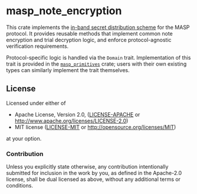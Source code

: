 # masp_note_encryption

This crate implements the [in-band secret distribution scheme] for the MASP protocol. It provides reusable methods that implement common note encryption
and trial decryption logic, and enforce protocol-agnostic verification requirements.

Protocol-specific logic is handled via the `Domain` trait. Implementation of this
trait is provided in the [`masp_primitives`] crate;
users with their own existing types can similarly implement the trait themselves.

[in-band secret distribution scheme]: https://zips.z.cash/protocol/protocol.pdf#saplingandorchardinband
[`masp_primitives`]: https://github.com/anoma/masp

## License

Licensed under either of

 * Apache License, Version 2.0, ([LICENSE-APACHE](LICENSE-APACHE) or
   http://www.apache.org/licenses/LICENSE-2.0)
 * MIT license ([LICENSE-MIT](LICENSE-MIT) or http://opensource.org/licenses/MIT)

at your option.

### Contribution

Unless you explicitly state otherwise, any contribution intentionally
submitted for inclusion in the work by you, as defined in the Apache-2.0
license, shall be dual licensed as above, without any additional terms or
conditions.
